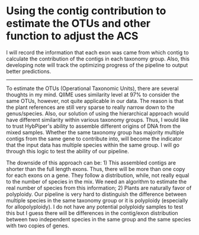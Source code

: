 # Using the contig contribution to estimate the OTUs and other function to adjust the ACS

I will record the information that each exon was came from which contig to calculate the contribution of the contigs in each taxonomy group. Also, this developing note will track the optimizing progress of the pipeline to output better predictions.

---

To estimate the OTUs (Operational Taxonomic Units), there are several thoughts in my mind. QIIME uses similarity level at 97% to consider the same OTUs, however, not quite applicable in our data. The reason is that the plant references are still very sparse to really narrow down to the genus/species. Also, our solution of using the hierarchical approach would have different similarity within various taxonomy groups. Thus, I would like to trust HybPiper's ability to assemble different origins of DNA from the mixed samples. Whether the same taxonomy group has majority multiple contigs from the same gene to contribute into, will become the indicator that the input data has multiple species within the same group. I will go through this logic to test the ability of our pipeline.

The downside of this approach can be: 1) This assembled contigs are shorter than the full length exons. Thus, there will be more than one copy for each exons on a gene. They follow a distribution, while, not really equal to the number of species in the mix. We need an algorithm to estimate the real number of species from this information; 2) Plants are naturally favor of polyploidy. Our pipeline is very hard to distinguish the difference between multiple species in the same taxonomy group or it is polyploidy (especially for allopolyploidy). I do not have any potential polyploidy samples to test this but I guess there will be differences in the contig/exon distribution between two independent species in the same group and the same species with two copies of genes.

